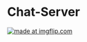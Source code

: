 # Chat-Server

<a href="https://imgflip.com/gif/3q0liw"><img src="https://i.imgflip.com/3q0liw.gif" title="made at imgflip.com"/></a>
